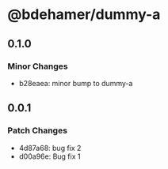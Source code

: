 # @bdehamer/dummy-a

## 0.1.0

### Minor Changes

- b28eaea: minor bump to dummy-a

## 0.0.1

### Patch Changes

- 4d87a68: bug fix 2
- d00a96e: Bug fix 1
